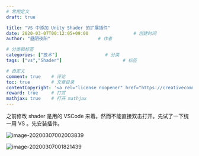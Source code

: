 ```yaml
---
# 常用定义
draft: true

title: "VS 中添加 Unity Shader 的扩展插件"
date: 2020-03-07T00:12:05+09:00					# 创建时间
author: "昼阴夜阳"             		# 作者

# 分类和标签
categories: ["技术"]		            # 分类
tags: ["vs","Shader"]  						# 标签

# 自定义
comment: true	 # 评论
toc: true        # 文章目录
contentCopyright: '<a rel="license noopener" href="https://creativecommons.org/licenses/by-nc-nd/4.0/" target="_blank">CC BY-NC-ND 4.0</a>'	# 版权规则
reward: true	 # 打赏
mathjax: true    # 打开 mathjax
---
```


之前修改 shader 是用的 VSCode 来着。然而不能直接双击打开。先试了一下统一用 VS 。先安装插件。

![image-20200307002003839](C:/Users/GZ1A/AppData/Roaming/Typora/typora-user-images/image-20200307002003839.png)

![image-20200307001821439](C:/Users/GZ1A/AppData/Roaming/Typora/typora-user-images/image-20200307001821439.png)

